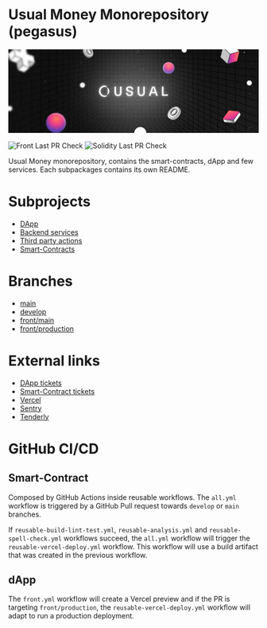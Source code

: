# Usual Money Monorepository (pegasus)

![Usual Money](./docs/banner.jpg)

![Front Last PR Check](https://github.com/usual-dao/pegasus/actions/workflows/preview.yml/badge.svg)
![Solidity Last PR Check](https://github.com/usual-dao/pegasus/actions/workflows/all.yml/badge.svg)

Usual Money monorepository, contains the smart-contracts, dApp and few services.
Each subpackages contains its own README.

# Subprojects

 - [DApp](./packages/frontend)
 - [Backend services](./packages/subgraph)
 - [Third party actions](./packages/Actions)
 - [Smart-Contracts](./packages/solidity)

# Branches

 - [main](./../../tree/main)
 - [develop](./../../tree/develop)
 - [front/main](./../../tree/front/main)
 - [front/production](./../../tree/front/production)

# External links

 - [DApp tickets](https://linear.app/usual/team/DAPP/cycle/active)
 - [Smart-Contract tickets](https://linear.app/usual/team/PROT/active)
 - [Vercel](https://vercel.com/usual-dao/pegasus)
 - [Sentry](https://usual.sentry.io/projects/)
 - [Tenderly](https://dashboard.tenderly.co/usual/cd/project-dashboard)

# GitHub CI/CD

## Smart-Contract

Composed by GitHub Actions inside reusable workflows.
The `all.yml` workflow is triggered by a GitHub Pull request towards `develop` or `main` branches.

If `reusable-build-lint-test.yml`, `reusable-analysis.yml` and `reusable-spell-check.yml` workflows succeed, the `all.yml` workflow will trigger the `reusable-vercel-deploy.yml` workflow. This workflow will use a build artifact that was created in the previous workflow.
 
## dApp

The `front.yml` workflow will create a Vercel preview and if the PR is targeting `front/production`, the `reusable-vercel-deploy.yml` workflow will adapt to run a production deployment.
